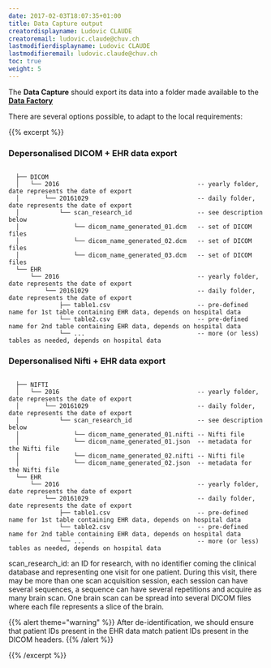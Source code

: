 ```yaml
---
date: 2017-02-03T18:07:35+01:00
title: Data Capture output
creatordisplayname: Ludovic CLAUDE
creatoremail: ludovic.claude@chuv.ch
lastmodifierdisplayname: Ludovic CLAUDE
lastmodifieremail: ludovic.claude@chuv.ch
toc: true
weight: 5
---
```


The __Data Capture__ should export its data into a folder made available to the [__Data Factory__](../data-factory)

There are several options possible, to adapt to the local requirements:

{{% excerpt %}}

### Depersonalised DICOM + EHR data export

```

  ├── DICOM
  │   └── 2016                                      -- yearly folder, date represents the date of export
  │       └── 20161029                              -- daily folder, date represents the date of export
  │           └── scan_research_id                  -- see description below
  │               └── dicom_name_generated_01.dcm   -- set of DICOM files
  │               └── dicom_name_generated_02.dcm   -- set of DICOM files
  │               └── dicom_name_generated_03.dcm   -- set of DICOM files
  └── EHR
      └── 2016                                      -- yearly folder, date represents the date of export
          └── 20161029                              -- daily folder, date represents the date of export
              ├── table1.csv                        -- pre-defined name for 1st table containing EHR data, depends on hospital data
              └── table2.csv                        -- pre-defined name for 2nd table containing EHR data, depends on hospital data
              └── ...                               -- more (or less) tables as needed, depends on hospital data

```

### Depersonalised Nifti + EHR data export

```

  ├── NIFTI
  │   └── 2016                                      -- yearly folder, date represents the date of export
  │       └── 20161029                              -- daily folder, date represents the date of export
  │           └── scan_research_id                  -- see description below
  │               └── dicom_name_generated_01.nifti -- Nifti file
  │               └── dicom_name_generated_01.json  -- metadata for the Nifti file
  │               └── dicom_name_generated_02.nifti -- Nifti file
  │               └── dicom_name_generated_02.json  -- metadata for the Nifti file
  └── EHR
      └── 2016                                      -- yearly folder, date represents the date of export
          └── 20161029                              -- daily folder, date represents the date of export
              ├── table1.csv                        -- pre-defined name for 1st table containing EHR data, depends on hospital data
              └── table2.csv                        -- pre-defined name for 2nd table containing EHR data, depends on hospital data
              └── ...                               -- more (or less) tables as needed, depends on hospital data

```

scan_research_id: an ID for research, with no identifier coming the clinical database and representing one visit for one patient. During this visit, there may be more than one scan acquisition session, each session can have several sequences, a sequence can have several repetitions and acquire as many brain scan. One brain scan can be spread into several DICOM files where each file represents a slice of the brain.

{{% alert theme="warning" %}}
After de-identification, we should ensure that patient IDs present in the EHR data match patient IDs present in the DICOM headers.
{{% /alert %}}

{{% /excerpt %}}
